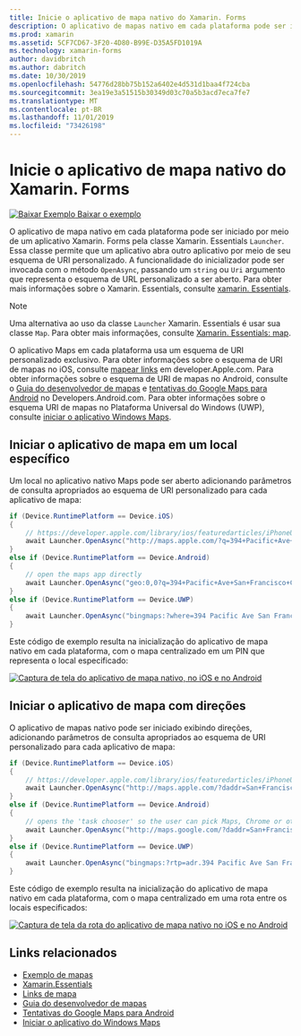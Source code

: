 ```yaml
---
title: Inicie o aplicativo de mapa nativo do Xamarin. Forms
description: O aplicativo de mapas nativo em cada plataforma pode ser iniciado por meio de um aplicativo Xamarin. Forms pela classe iniciador Xamarin. Essentials.
ms.prod: xamarin
ms.assetid: 5CF7CD67-3F20-4D80-B99E-D35A5FD1019A
ms.technology: xamarin-forms
author: davidbritch
ms.author: dabritch
ms.date: 10/30/2019
ms.openlocfilehash: 54776d28bb75b152a6402e4d531d1baa4f724cba
ms.sourcegitcommit: 3ea19e3a51515b30349d03c70a5b3acd7eca7fe7
ms.translationtype: MT
ms.contentlocale: pt-BR
ms.lasthandoff: 11/01/2019
ms.locfileid: "73426198"
---
```

# <a name="launch-the-native-map-app-from-xamarinforms"></a>Inicie o aplicativo de mapa nativo do Xamarin. Forms

[![Baixar Exemplo](~/media/shared/download.png) Baixar o exemplo](https://docs.microsoft.com/samples/xamarin/xamarin-forms-samples/workingwithmaps)

O aplicativo de mapa nativo em cada plataforma pode ser iniciado por meio de um aplicativo Xamarin. Forms pela classe Xamarin. Essentials `Launcher`. Essa classe permite que um aplicativo abra outro aplicativo por meio de seu esquema de URI personalizado. A funcionalidade do inicializador pode ser invocada com o método `OpenAsync`, passando um `string` ou `Uri` argumento que representa o esquema de URL personalizado a ser aberto. Para obter mais informações sobre o Xamarin. Essentials, consulte [xamarin. Essentials](~/essentials/index.md?context=xamarin/xamarin-forms).

> [!NOTE]
> Uma alternativa ao uso da classe `Launcher` Xamarin. Essentials é usar sua classe `Map`. Para obter mais informações, consulte [Xamarin. Essentials: map](~/essentials/maps.md?context=xamarin/xamarin-forms).

O aplicativo Maps em cada plataforma usa um esquema de URI personalizado exclusivo. Para obter informações sobre o esquema de URI de mapas no iOS, consulte [mapear links](https://developer.apple.com/library/archive/featuredarticles/iPhoneURLScheme_Reference/MapLinks/MapLinks.html) em developer.Apple.com. Para obter informações sobre o esquema de URI de mapas no Android, consulte o [Guia do desenvolvedor de mapas](https://developer.android.com/guide/components/intents-common.html#Maps) e [tentativas do Google Maps para Android](https://developers.google.com/maps/documentation/urls/android-intents) no Developers.Android.com. Para obter informações sobre o esquema URI de mapas no Plataforma Universal do Windows (UWP), consulte [iniciar o aplicativo Windows Maps](/windows/uwp/launch-resume/launch-maps-app).

## <a name="launch-the-map-app-at-a-specific-location"></a>Iniciar o aplicativo de mapa em um local específico

Um local no aplicativo nativo Maps pode ser aberto adicionando parâmetros de consulta apropriados ao esquema de URI personalizado para cada aplicativo de mapa:

```csharp
if (Device.RuntimePlatform == Device.iOS)
{
    // https://developer.apple.com/library/ios/featuredarticles/iPhoneURLScheme_Reference/MapLinks/MapLinks.html
    await Launcher.OpenAsync("http://maps.apple.com/?q=394+Pacific+Ave+San+Francisco+CA");
}
else if (Device.RuntimePlatform == Device.Android)
{
    // open the maps app directly
    await Launcher.OpenAsync("geo:0,0?q=394+Pacific+Ave+San+Francisco+CA");
}
else if (Device.RuntimePlatform == Device.UWP)
{
    await Launcher.OpenAsync("bingmaps:?where=394 Pacific Ave San Francisco CA");
}
```

Este código de exemplo resulta na inicialização do aplicativo de mapa nativo em cada plataforma, com o mapa centralizado em um PIN que representa o local especificado:

[![Captura de tela do aplicativo de mapa nativo, no iOS e no Android](native-map-app-images/location.png "Aplicativo de mapa nativo")](native-map-app-images/location-large.png#lightbox "Aplicativo de mapa nativo")

## <a name="launch-the-map-app-with-directions"></a>Iniciar o aplicativo de mapa com direções

O aplicativo de mapas nativo pode ser iniciado exibindo direções, adicionando parâmetros de consulta apropriados ao esquema de URI personalizado para cada aplicativo de mapa:

```csharp
if (Device.RuntimePlatform == Device.iOS)
{
    // https://developer.apple.com/library/ios/featuredarticles/iPhoneURLScheme_Reference/MapLinks/MapLinks.html
    await Launcher.OpenAsync("http://maps.apple.com/?daddr=San+Francisco,+CA&saddr=cupertino");
}
else if (Device.RuntimePlatform == Device.Android)
{
    // opens the 'task chooser' so the user can pick Maps, Chrome or other mapping app
    await Launcher.OpenAsync("http://maps.google.com/?daddr=San+Francisco,+CA&saddr=Mountain+View");
}
else if (Device.RuntimePlatform == Device.UWP)
{
    await Launcher.OpenAsync("bingmaps:?rtp=adr.394 Pacific Ave San Francisco CA~adr.One Microsoft Way Redmond WA 98052");
}
```

Este código de exemplo resulta na inicialização do aplicativo de mapa nativo em cada plataforma, com o mapa centralizado em uma rota entre os locais especificados:

[![Captura de tela da rota do aplicativo de mapa nativo no iOS e no Android](native-map-app-images/directions.png "Direções do aplicativo de mapa nativo")](native-map-app-images/directions-large.png#lightbox "Direções do aplicativo de mapa nativo")

## <a name="related-links"></a>Links relacionados

- [Exemplo de mapas](https://docs.microsoft.com/samples/xamarin/xamarin-forms-samples/workingwithmaps)
- [Xamarin.Essentials](~/essentials/index.md?context=xamarin/xamarin-forms)
- [Links de mapa](https://developer.apple.com/library/archive/featuredarticles/iPhoneURLScheme_Reference/MapLinks/MapLinks.html)
- [Guia do desenvolvedor de mapas](https://developer.android.com/guide/components/intents-common.html#Maps)
- [Tentativas do Google Maps para Android](https://developers.google.com/maps/documentation/)
- [Iniciar o aplicativo do Windows Maps](/windows/uwp/launch-resume/launch-maps-app)
